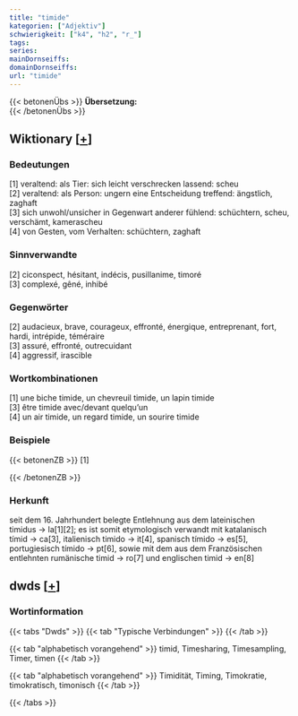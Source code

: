 ```yaml
---
title: "timide"
kategorien: ["Adjektiv"]
schwierigkeit: ["k4", "h2", "r_"]
tags:
series:
mainDornseiffs:
domainDornseiffs:
url: "timide"
---
```


{{< betonenÜbs >}}
**Übersetzung:**  
{{< /betonenÜbs >}}

## Wiktionary [[+](https://de.wiktionary.org/wiki/timide)]

### Bedeutungen
[1] veraltend: als Tier: sich leicht verschrecken lassend: scheu  
[2] veraltend: als Person: ungern eine Entscheidung treffend: ängstlich, zaghaft  
[3] sich unwohl/unsicher in Gegenwart anderer fühlend: schüchtern, scheu, verschämt, kamerascheu  
[4] von Gesten, vom Verhalten: schüchtern, zaghaft  

### Sinnverwandte
[2] ciconspect, hésitant, indécis, pusillanime, timoré  
[3] complexé, gêné, inhibé  

### Gegenwörter
[2] audacieux, brave, courageux, effronté, énergique, entreprenant, fort, hardi, intrépide, téméraire  
[3] assuré, effronté, outrecuidant  
[4] aggressif, irascible  

### Wortkombinationen
[1] une biche timide, un chevreuil timide, un lapin timide  
[3] être timide avec/devant quelqu’un  
[4] un air timide, un regard timide, un sourire timide  

### Beispiele
{{< betonenZB >}}
[1]  

{{< /betonenZB >}}
### Herkunft
seit dem 16. Jahrhundert belegte Entlehnung aus dem lateinischen timidus → la[1][2]; es ist somit etymologisch verwandt mit katalanisch tímid → ca[3], italienisch timido → it[4], spanisch tímido → es[5], portugiesisch tímido → pt[6], sowie mit dem aus dem Französischen entlehnten rumänische timid → ro[7] und englischen timid → en[8]  



## dwds [[+](https://www.dwds.de/wb/timide)]

### Wortinformation
{{< tabs "Dwds" >}}
{{< tab "Typische Verbindungen" >}}
{{< /tab >}}

{{< tab "alphabetisch vorangehend" >}}
timid, Timesharing, Timesampling, Timer, timen
{{< /tab >}}

{{< tab "alphabetisch vorangehend" >}}
Timidität, Timing, Timokratie, timokratisch, timonisch
{{< /tab >}}

{{< /tabs >}}


